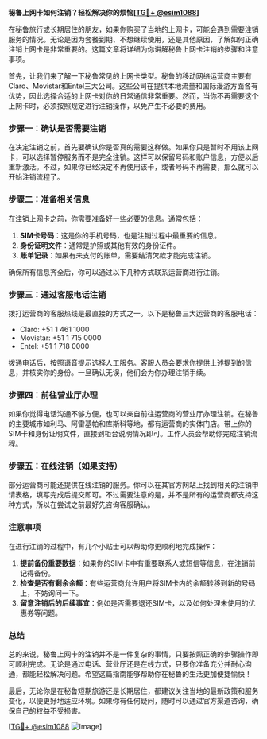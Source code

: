 **秘鲁上网卡如何注销？轻松解决你的烦恼[[TG💪+ @esim1088](https://t.me/s/esim1088)]**

在秘鲁旅行或长期居住的朋友，如果你购买了当地的上网卡，可能会遇到需要注销服务的情况。无论是因为套餐到期、不想继续使用，还是其他原因，了解如何正确注销上网卡是非常重要的。这篇文章将详细为你讲解秘鲁上网卡注销的步骤和注意事项。

首先，让我们来了解一下秘鲁常见的上网卡类型。秘鲁的移动网络运营商主要有Claro、Movistar和Entel三大公司。这些公司在提供本地流量和国际漫游方面各有优势，因此选择合适的上网卡对你的日常通信非常重要。然而，当你不再需要这个上网卡时，必须按照规定进行注销操作，以免产生不必要的费用。

### 步骤一：确认是否需要注销

在决定注销之前，首先要确认你是否真的需要这样做。如果你只是暂时不用该上网卡，可以选择暂停服务而不是完全注销。这样可以保留号码和账户信息，方便以后重新激活。不过，如果你已经决定不再使用该卡，或者号码不再需要，那么就可以开始注销流程了。

### 步骤二：准备相关信息

在注销上网卡之前，你需要准备好一些必要的信息。通常包括：

1. **SIM卡号码**：这是你的手机号码，也是注销过程中最重要的信息。
2. **身份证明文件**：通常是护照或其他有效的身份证件。
3. **账单记录**：如果有未支付的账单，需要结清欠款才能完成注销。

确保所有信息齐全后，你可以通过以下几种方式联系运营商进行注销。

### 步骤三：通过客服电话注销

拨打运营商的客服热线是最直接的方式之一。以下是秘鲁三大运营商的客服电话：

- Claro: +51 1 461 1000
- Movistar: +51 1 715 0000
- Entel: +51 1 718 0000

拨通电话后，按照语音提示选择人工服务。客服人员会要求你提供上述提到的信息，并核实你的身份。一旦确认无误，他们会为你办理注销手续。

### 步骤四：前往营业厅办理

如果你觉得电话沟通不够方便，也可以亲自前往运营商的营业厅办理注销。在秘鲁的主要城市如利马、阿雷基帕和库斯科等地，都有运营商的实体门店。带上你的SIM卡和身份证明文件，直接到柜台说明情况即可。工作人员会帮助你完成注销流程。

### 步骤五：在线注销（如果支持）

部分运营商可能还提供在线注销的服务。你可以在其官方网站上找到相关的注销申请表格，填写完成后提交即可。不过需要注意的是，并不是所有的运营商都支持这种方式，所以在尝试之前最好先咨询客服确认。

### 注意事项

在进行注销的过程中，有几个小贴士可以帮助你更顺利地完成操作：

1. **提前备份重要数据**：如果你的SIM卡中有重要联系人或短信等信息，在注销前记得备份。
2. **检查是否有剩余余额**：有些运营商允许用户将SIM卡内的余额转移到新的号码上，不妨询问一下。
3. **留意注销后的后续事宜**：例如是否需要退还SIM卡，以及如何处理未使用的优惠券等问题。

### 总结

总的来说，秘鲁上网卡的注销并不是一件复杂的事情，只要按照正确的步骤操作即可顺利完成。无论是通过电话、营业厅还是在线方式，只要你准备充分并耐心沟通，都能轻松解决问题。希望这篇指南能够帮助你在秘鲁的生活更加便捷愉快！

最后，无论你是在秘鲁短期旅游还是长期居住，都建议关注当地的最新政策和服务变化，以便更好地适应环境。如果你有任何疑问，随时可以通过官方渠道咨询，确保自己的权益不受损害。

[[TG💪+ @esim1088](https://t.me/s/esim1088) ![Image](https://i.postimg.cc/4NQfJmqS/Snipaste-2025-05-13-00-14-12.png)]